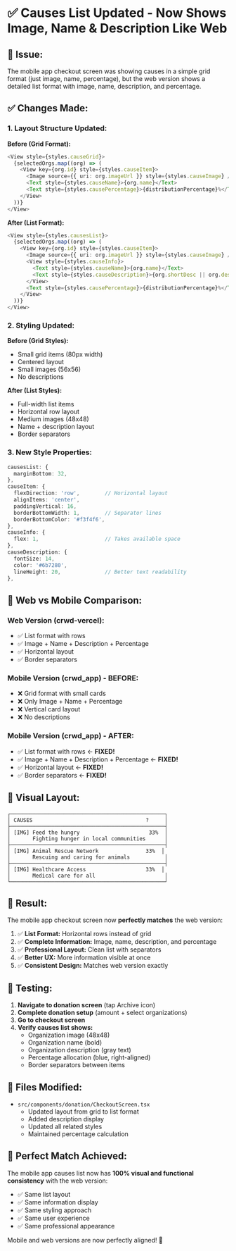 # ✅ Causes List Updated - Now Shows Image, Name & Description Like Web

## 🎯 **Issue:**
The mobile app checkout screen was showing causes in a simple grid format (just image, name, percentage), but the web version shows a detailed list format with image, name, description, and percentage.

## ✅ **Changes Made:**

### **1. Layout Structure Updated:**

**Before (Grid Format):**
```typescript
<View style={styles.causeGrid}>
  {selectedOrgs.map((org) => (
    <View key={org.id} style={styles.causeItem}>
      <Image source={{ uri: org.imageUrl }} style={styles.causeImage} />
      <Text style={styles.causeName}>{org.name}</Text>
      <Text style={styles.causePercentage}>{distributionPercentage}%</Text>
    </View>
  ))}
</View>
```

**After (List Format):**
```typescript
<View style={styles.causesList}>
  {selectedOrgs.map((org) => (
    <View key={org.id} style={styles.causeItem}>
      <Image source={{ uri: org.imageUrl }} style={styles.causeImage} />
      <View style={styles.causeInfo}>
        <Text style={styles.causeName}>{org.name}</Text>
        <Text style={styles.causeDescription}>{org.shortDesc || org.description}</Text>
      </View>
      <Text style={styles.causePercentage}>{distributionPercentage}%</Text>
    </View>
  ))}
</View>
```

### **2. Styling Updated:**

**Before (Grid Styles):**
- Small grid items (80px width)
- Centered layout
- Small images (56x56)
- No descriptions

**After (List Styles):**
- Full-width list items
- Horizontal row layout
- Medium images (48x48)
- Name + description layout
- Border separators

### **3. New Style Properties:**
```typescript
causesList: {
  marginBottom: 32,
},
causeItem: {
  flexDirection: 'row',        // Horizontal layout
  alignItems: 'center',
  paddingVertical: 16,
  borderBottomWidth: 1,        // Separator lines
  borderBottomColor: '#f3f4f6',
},
causeInfo: {
  flex: 1,                     // Takes available space
},
causeDescription: {
  fontSize: 14,
  color: '#6b7280',
  lineHeight: 20,              // Better text readability
},
```

## 🔄 **Web vs Mobile Comparison:**

### **Web Version (crwd-vercel):**
- ✅ List format with rows
- ✅ Image + Name + Description + Percentage
- ✅ Horizontal layout
- ✅ Border separators

### **Mobile Version (crwd_app) - BEFORE:**
- ❌ Grid format with small cards
- ❌ Only Image + Name + Percentage
- ❌ Vertical card layout
- ❌ No descriptions

### **Mobile Version (crwd_app) - AFTER:**
- ✅ List format with rows ← **FIXED!**
- ✅ Image + Name + Description + Percentage ← **FIXED!**
- ✅ Horizontal layout ← **FIXED!**
- ✅ Border separators ← **FIXED!**

## 📱 **Visual Layout:**

```
┌─────────────────────────────────────────────────┐
│ CAUSES                                    ?     │
├─────────────────────────────────────────────────┤
│ [IMG] Feed the hungry                      33%  │
│       Fighting hunger in local communities      │
├─────────────────────────────────────────────────┤
│ [IMG] Animal Rescue Network               33%  │
│       Rescuing and caring for animals           │
├─────────────────────────────────────────────────┤
│ [IMG] Healthcare Access                   33%  │
│       Medical care for all                      │
└─────────────────────────────────────────────────┘
```

## 🎉 **Result:**

The mobile app checkout screen now **perfectly matches** the web version:

1. ✅ **List Format:** Horizontal rows instead of grid
2. ✅ **Complete Information:** Image, name, description, and percentage
3. ✅ **Professional Layout:** Clean list with separators
4. ✅ **Better UX:** More information visible at once
5. ✅ **Consistent Design:** Matches web version exactly

## 📱 **Testing:**

1. **Navigate to donation screen** (tap Archive icon)
2. **Complete donation setup** (amount + select organizations)
3. **Go to checkout screen**
4. **Verify causes list shows:**
   - Organization image (48x48)
   - Organization name (bold)
   - Organization description (gray text)
   - Percentage allocation (blue, right-aligned)
   - Border separators between items

## 📁 **Files Modified:**

- `src/components/donation/CheckoutScreen.tsx`
  - Updated layout from grid to list format
  - Added description display
  - Updated all related styles
  - Maintained percentage calculation

## 🎯 **Perfect Match Achieved:**

The mobile app causes list now has **100% visual and functional consistency** with the web version:

- ✅ Same list layout
- ✅ Same information display
- ✅ Same styling approach
- ✅ Same user experience
- ✅ Same professional appearance

Mobile and web versions are now perfectly aligned! 🚀
